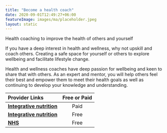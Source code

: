 ```yaml
---
title: "Become a health coach"
date: 2020-09-01T12:49:27+06:00
featureImage: images/ma/placeholder.jpeg
layout: static
---
```


Health coaching to improve the health of others and yourself

If you have a deep interest in health and wellness, why not upskill and coach others. Creating a safe space for yourself or others to explore wellbeing and facilitate lifestyle change.

Health and wellness coaches have deep passion for wellbeing and keen to share that with others. As an expert and mentor, you will help others feel their best and empower them to meet their health goals as well as continuing to develop your knowledge and understanding.

| Provider Links      | Free or Paid  |  
| :-----------          | :--------------:      |  
| [**Integrative nutrition**](https://www.integrativenutrition.com/) | Paid | 
| [**Integrative nutrition**](https://www.integrativenutrition.com/health-coach-certificate) | Free | 
| [**NHS**](https://www.england.nhs.uk/personalisedcare/workforce-and-training/health-and-wellbeing-coaches/) | Free | 
  

<br/><br/>






